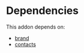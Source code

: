 # Dependencies

This addon depends on:

- [brand](../../odoo-bringout-oca-brand-brand)
- [contacts](../../odoo-bringout-oca-ocb-contacts)
